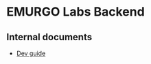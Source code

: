 # EMURGO Labs Backend
## Internal documents
- [Dev guide](https://docs.google.com/document/d/17RLFFwrUUNT9wpokySslVNvu_6SYQGhDZ6SThfRgI5Q)
